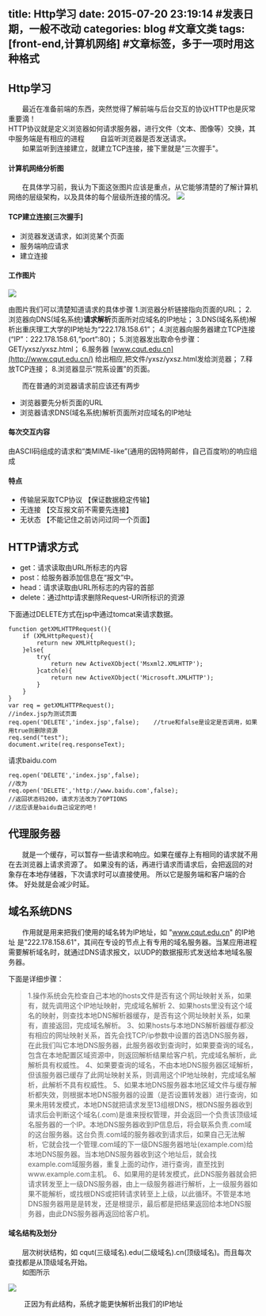 title: Http学习
date: 2015-07-20 23:19:14   #发表日期，一般不改动
categories: blog    #文章文类
tags: [front-end,计算机网络]    #文章标签，多于一项时用这种格式
---

## Http学习
&emsp;&emsp;最近在准备前端的东西，突然觉得了解前端与后台交互的协议HTTP也是灰常重要滴！  
HTTP协议就是定义浏览器如何请求服务器，进行文件（文本、图像等）交换，其中服务端是有相应的进程
&emsp;&emsp;自监听浏览器是否发送请求。  
&emsp;&emsp;如果监听到连接建立，就建立TCP连接，接下里就是“三次握手"。

<!-- more -->

#### 计算机网络分析图

&emsp;&emsp;在具体学习前，我认为下面这张图片应该是重点，从它能够清楚的了解计算机网络的层级架构，以及具体的每个层级所连接的情况。
![](http://7xklhg.com1.z0.glb.clouddn.com/gitcafe_tcp.jpg)


#### TCP建立连接[三次握手]
*   浏览器发送请求，如浏览某个页面
*   服务端响应请求
*   建立连接

#### 工作图片

![](http://7xklhg.com1.z0.glb.clouddn.com/gitcafe_work-process.jpg)

由图片我们可以清楚知道请求的具体步骤
1.浏览器分析链接指向页面的URL；
2.浏览器向DNS(域名系统)<b>请求解析</b>页面所对应域名的IP地址；
3.DNS(域名系统)解析出重庆理工大学的IP地址为“222.178.158.61”；
4.浏览器向服务器建立TCP连接(“IP”：222.178.158.61,“port”:80)；
5.浏览器发出取命令步骤：GET/yxsz/yxsz.html；
6.服务器 [www.cqut.edu.cn](http://www.cqut.edu.cn/) 给出相应,把文件/yxsz/yxsz.html发给浏览器；
7.释放TCP连接；
8.浏览器显示“院系设置”的页面。


&emsp;&emsp;而在普通的浏览器请求前应该还有两步

*   浏览器要先分析页面的URL
*   浏览器请求DNS(域名系统)解析页面所对应域名的IP地址

#### 每次交互内容

  由ASCII码组成的请求和“类MIME-like”(通用的因特网邮件，自己百度哟)的响应组成
  
#### 特点
*  传输层采取TCP协议 【保证数据稳定传输】
*  无连接  【交互报文前不需要先连接】
*  无状态  【不能记住之前访问过同一个页面】



## HTTP请求方式

* get：请求读取由URL所标志的内容 
* post：给服务器添加信息在“报文”中。
* head：请求读取由URL所标志的内容的首部
* delete：通过http请求删除Request-URI所标识的资源

下面通过DELETE方式在jsp中通过tomcat来请求数据。

    
    function getXMLHTTPRequest(){
        if (XMLHttpRequest){
            return new XMLHttpRequest();
        }else{
            try{
                return new ActiveXObject('Msxml2.XMLHTTP');
            }catch(e){
                return new ActiveXObject('Microsoft.XMLHTTP');
            }
        }
    }
    var req = getXMLHTTPRequest();
    //index.jsp为测试页面
    req.open('DELETE','index.jsp',false);    //true和false是设定是否调用，如果用true则删除资源	
    req.send("test");
    document.write(req.responseText);


请求baidu.com


	req.open('DELETE','index.jsp',false);
	//改为
	req.open('DELETE','http://www.baidu.com',false);
	//返回状态码200，请求方法改为了OPTIONS
	//这应该是baidu自己设定的吧！


## 代理服务器

&emsp;&emsp;就是一个缓存，可以暂存一些请求和响应。如果在缓存上有相同的请求就不用在去浏览器上请求资源了。
如果没有的话，再进行请求而请求后，会把返回的对象存在本地存储器，下次请求时可以直接使用。
所以它是服务端和客户端的合体。
好处就是会减少时延。


## 域名系统DNS

&emsp;&emsp;作用就是用来把我们使用的域名转为IP地址，如 "www.cqut.edu.cn" 的IP地址
是"222.178.158.61"，其间在专设的节点上有专用的域名服务器。当某应用进程需要解析域名时，就通过DNS请求报文，以UDP的数据报形式发送给本地域名服务器。

下面是详细步骤：
> 1.操作系统会先检查自己本地的hosts文件是否有这个网址映射关系，如果有，就先调用这个IP地址映射，完成域名解析
> 2、如果hosts里没有这个域名的映射，则查找本地DNS解析器缓存，是否有这个网址映射关系，如果有，直接返回，完成域名解析。 
> 3、如果hosts与本地DNS解析器缓存都没有相应的网址映射关系，首先会找TCP/ip参数中设置的首选DNS服务器，在此我们叫它本地DNS服务器，此服务器收到查询时，如果要查询的域名，包含在本地配置区域资源中，则返回解析结果给客户机，完成域名解析，此解析具有权威性。 
> 4、如果要查询的域名，不由本地DNS服务器区域解析，但该服务器已缓存了此网址映射关系，则调用这个IP地址映射，完成域名解析，此解析不具有权威性。 
> 5、如果本地DNS服务器本地区域文件与缓存解析都失效，则根据本地DNS服务器的设置（是否设置转发器）进行查询，如果未用转发模式，本地DNS就把请求发至13组根DNS，根DNS服务器收到请求后会判断这个域名(.com)是谁来授权管理，并会返回一个负责该顶级域名服务器的一个IP。本地DNS服务器收到IP信息后，将会联系负责.com域的这台服务器。这台负责.com域的服务器收到请求后，如果自己无法解析，它就会找一个管理.com域的下一级DNS服务器地址(example.com)给本地DNS服务器。当本地DNS服务器收到这个地址后，就会找example.com域服务器，重复上面的动作，进行查询，直至找到www.example.com主机。 
> 6、如果用的是转发模式，此DNS服务器就会把请求转发至上一级DNS服务器，由上一级服务器进行解析，上一级服务器如果不能解析，或找根DNS或把转请求转至上上级，以此循环。不管是本地DNS服务器用是是转发，还是根提示，最后都是把结果返回给本地DNS服务器，由此DNS服务器再返回给客户机。


#### 域名结构及划分

&emsp;&emsp;层次树状结构，如 cqut(三级域名).edu(二级域名).cn(顶级域名)。而且每次查找都是从顶级域名开始。   
&emsp;&emsp;如图所示

![](http://7xklhg.com1.z0.glb.clouddn.com/gitcafe_dsn_space.png)

&emsp;&emsp;  正因为有此结构，系统才能更快解析出我们的IP地址   

